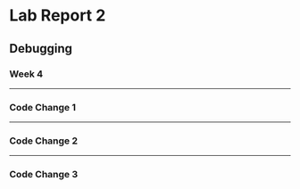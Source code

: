 # Lab Report 2
## Debugging
### Week 4

***

### **Code Change 1**

***

### **Code Change 2**

***

### **Code Change 3**
